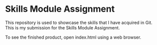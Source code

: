 # Skills Module Assignment
This repository is used to showcase the skills that I have acquired in Git.
This is my submission for the Skills Module Assignment.

To see the finished product, open index.html using a web browser.
